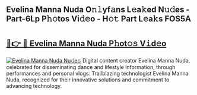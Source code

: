 ## Evelina Manna Nuda O𝚗𝚕yf𝚊ns L𝚎a𝚔ed N𝚞𝚍es - Part-6Lp P𝚑𝚘tos Vi𝚍𝚎o - H𝚘𝚝 Part L𝚎a𝚔s FOS5A

# <h2><a href="http://kfcmp0r.oniu.top/?m=Evelina+Manna+Nuda">🔗👉 🔴 Evelina Manna Nuda P𝚑ot𝚘𝚜 V𝚒d𝚎o</a></h2>

[![Evelina Manna Nuda Nu𝚍e𝚜](https://i.imgur.com/0qMVB7G.gif)](http://kfcmp0r.oniu.top/?m=Evelina+Manna+Nuda)
Digital content creator Evelina Manna Nuda, celebrated for disseminating dance and lifestyle information, through performances and personal vlogs. Trailblazing technologist Evelina Manna Nuda, recognized for their innovative solutions and commitment to advancing technology.  
